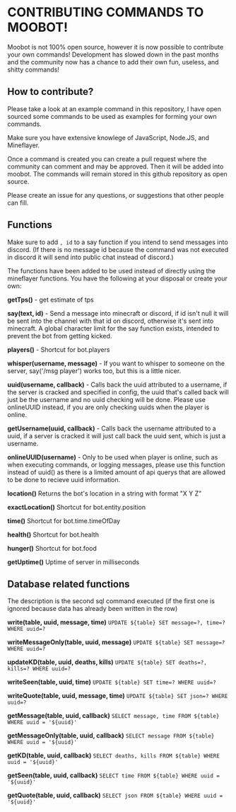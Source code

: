 # CONTRIBUTING COMMANDS TO MOOBOT!
Moobot is not 100% open source, however it is now possible to contribute your own commands! Development has slowed down in the past months and the community now has a chance to add their own fun, useless, and shitty commands!

## How to contribute?
Please take a look at an example command in this repository, I have open sourced some commands to be used as examples for forming your own commands.

Make sure you have extensive knowlege of JavaScript, Node.JS, and Mineflayer.

Once a command is created you can create a pull request where the community can comment and may be approved. Then it will be added into moobot. The commands will remain stored in this github repository as open source.

Please create an issue for any questions, or suggestions that other people can fill.
## Functions
Make sure to add `, id` to a say function if you intend to send messages into discord. (If there is no message id because the command was not executed in discord it will send into public chat instead of discord.)

The functions have been added to be used instead of directly using the mineflayer functions. You have the following at your disposal or create your own:

**getTps()** - get estimate of tps

**say(text, id)** - Send a message into minecraft or discord, if id isn't null it will be sent into the channel with that id on discord, otherwise it's sent into minecraft. A global character limit for the say function exists, intended to prevent the bot from getting kicked.

**players()** - Shortcut for bot.players

**whisper(username, message)** - If you want to whisper to someone on the server, say('/msg player') works too, but this is a little nicer.

**uuid(username, callback)** - Calls back the uuid attributed to a username, if the server is cracked and specified in config, the uuid that's called back will just be the username and no uuid checking will be done. Please use onlineUUID instead, if you are only checking uuids when the player is online.

**getUsername(uuid, callback)** - Calls back the username attributed to a uuid, if a server is cracked it will just call back the uuid sent, which is just a username.

**onlineUUID(username)** - Only to be used when player is online, such as when executing commands, or logging messages, please use this function instead of uuid() as there is a limited amount of api querys that are allowed to be done to recieve uuid information.

**location()** Returns the bot's location in a string with format "X Y Z"

**exactLocation()** Shortcut for bot.entity.position

**time()** Shortcut for bot.time.timeOfDay

**health()** Shortcut for bot.health

**hunger()** Shortcut for bot.food

**getUptime()** Uptime of server in milliseconds

## Database related functions
The description is the second sql command executed (if the first one is ignored because data has already been written in the row)

**write(table, uuid, message, time)** `UPDATE ${table} SET message=?, time=? WHERE uuid=?`

**writeMessageOnly(table, uuid, message)** `UPDATE ${table} SET message=? WHERE uuid=?`

**updateKD(table, uuid, deaths, kills)** `UPDATE ${table} SET deaths=?, kills=? WHERE uuid=?`

**writeSeen(table, uuid, time)** `UPDATE ${table} SET time=? WHERE uuid=?`

**writeQuote(table, uuid, message, time)** `UPDATE ${table} SET json=? WHERE uuid=?`

**getMessage(table, uuid, callback)** `SELECT message, time FROM ${table} WHERE uuid = '${uuid}'`

**getMessageOnly(table, uuid, callback)** `SELECT message FROM ${table} WHERE uuid = '${uuid}'`

**getKD(table, uuid, callback)** `SELECT deaths, kills FROM ${table} WHERE uuid = '${uuid}'`

**getSeen(table, uuid, callback)** `SELECT time FROM ${table} WHERE uuid = '${uuid}'`

**getQuote(table, uuid, callback)** `SELECT json FROM ${table} WHERE uuid = '${uuid}'`

